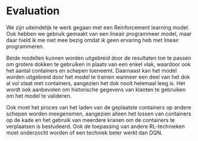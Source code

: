 # Evaluation

We zijn uiteindelijk te werk gegaan met een Reinforcement learning model. Ook hebben we gebruik gemaakt van een lineair programmeer model, maar daar hield ik me niet mee bezig omdat ik geen ervaring heb met lineair programmeren. 

Beide modellen kunnen worden uitgebreid door de resultaten toe te passen om grotere dokken te gebruiken in plaats van een enkel vlak, waardoor ook het aantal containers en schepen toeneemt. Daarnaast kan het model worden uitgebreid door het model te trainen wanneer een deel van het dok al vol staat met containers, aangezien het dok nooit helemaal leeg is. Het wordt ook aanbevolen om historische gegevens van klanten te gebruiken om het model te valideren.

Ook moet het proces van het laden van de geplaatste containers op andere schepen worden meegenomen, aangezien alleen het lossen van containers op de kade en het gebruik van meerdere kranen om de containers te verplaatsen is bestudeerd. Ook de toepassing van andere RL-technieken moet onderzocht worden of een techniek beter werkt dan DQN.
